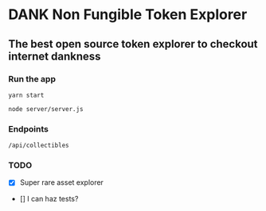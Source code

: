 # DANK Non Fungible Token Explorer
## The best open source token explorer to checkout internet dankness

### Run the app
`yarn start`

`node server/server.js`

### Endpoints
`/api/collectibles`

### TODO
- [x] Super rare asset explorer
- [] I can haz tests?
